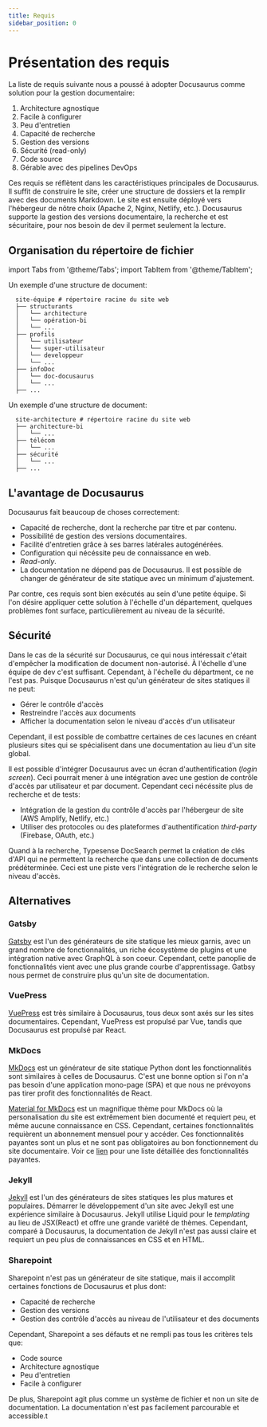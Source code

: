 ```yaml
---
title: Requis
sidebar_position: 0
---
```


# Présentation des requis

La liste de requis suivante nous a poussé à adopter Docusaurus comme solution pour la gestion documentaire:
1. Architecture agnostique
2. Facile à configurer
3. Peu d'entretien
4. Capacité de recherche
5. Gestion des versions
6. Sécurité (read-only)
7. Code source
8. Gérable avec des pipelines DevOps

Ces requis se réflètent dans les caractéristiques principales de Docusaurus. Il suffit de construire le site, créer une structure de dossiers et la remplir avec des documents Markdown. Le site est ensuite déployé vers l'hébergeur de nôtre choix (Apache 2, Nginx, Netlify, etc.). Docusaurus supporte la gestion des versions documentaire, la recherche et est sécuritaire, pour nos besoin de dev il permet seulement la lecture.

## Organisation du répertoire de fichier

import Tabs from '@theme/Tabs';
import TabItem from '@theme/TabItem';

<Tabs>
  <TabItem value="apple" label="À l'échelle d'une équipe de dev" default>
    Un exemple d'une structure de document:

  ```
    site-équipe # répertoire racine du site web
    ├── structurants
    │   └── architecture
    │   └── opération-bi
    │   └── ...
    ├── profils
    │   └── utilisateur
    │   └── super-utilisateur
    │   └── developpeur
    │   └── ...
    ├── infoDoc
    │   └── doc-docusaurus
    │   └── ...
    ├── ...
  ```
  </TabItem>
  <TabItem value="orange" label="À l'échelle du département">
  Un exemple d'une structure de document:

  ```
    site-architecture # répertoire racine du site web
    ├── architecture-bi
    │   └── ...
    ├── télécom
    │   └── ...
    ├── sécurité
    │   └── ...
    ├── ...
  ```
  </TabItem>
</Tabs>

## L'avantage de Docusaurus

Docusaurus fait beaucoup de choses correctement:
- Capacité de recherche, dont la recherche par titre et par contenu.
- Possibilité de gestion des versions documentaires.
- Facilité d'entretien grâce à ses barres latérales autogénérées.
- Configuration qui nécéssite peu de connaissance en web.
- _Read-only_.
- La documentation ne dépend pas de Docusaurus. Il est possible de changer de générateur de site statique avec un minimum d'ajustement.

Par contre, ces requis sont bien exécutés au sein d'une petite équipe. Si l'on désire appliquer cette solution à l'échelle d'un département, quelques problèmes font surface, particulièrement au niveau de la sécurité.

## Sécurité

Dans le cas de la sécurité sur Docusaurus, ce qui nous intéressait c'était d'empêcher la modification de document non-autorisé. À l'échelle d'une équipe de dev c'est suffisant. Cependant, à l'échelle du départment, ce ne l'est pas. Puisque Docusaurus n'est qu'un générateur de sites statiques il ne peut:
- Gérer le contrôle d'accès
- Restreindre l'accès aux documents
- Afficher la documentation selon le niveau d'accès d'un utilisateur

Cependant, il est possible de combattre certaines de ces lacunes en créant plusieurs sites qui se spécialisent dans une documentation au lieu d'un site global. 

Il est possible d'intégrer Docusaurus avec un écran d'authentification (_login screen_). Ceci pourrait mener à une intégration avec une gestion de contrôle d'accès par utilisateur et par document. Cependant ceci nécéssite plus de recherche et de tests:
- Intégration de la gestion du contrôle d'accès par l'hébergeur de site (AWS Amplify, Netlify, etc.)
- Utiliser des protocoles ou des plateformes d'authentification _third-party_ (Firebase, OAuth, etc.)

Quand à la recherche, Typesense DocSearch permet la création de clés d'API qui ne permettent la recherche que dans une collection de documents prédéterminée. Ceci est une piste vers l'intégration de le recherche selon le niveau d'accès.

## Alternatives

### Gatsby

[Gatsby](https://www.gatsbyjs.com/) est l'un des générateurs de site statique les mieux garnis, avec un grand nombre de fonctionnalités, un riche écosystème de plugins et une intégration native avec GraphQL à son coeur. Cependant, cette panoplie de fonctionnalités vient avec une plus grande courbe d'apprentissage. Gatbsy nous permet de construire plus qu'un site de documentation.

### VuePress

[VuePress](https://vuepress.vuejs.org/) est très similaire à Docusaurus, tous deux sont axés sur les sites documentaires. Cependant, VuePress est propulsé par Vue, tandis que Docusaurus est propulsé par React.

### MkDocs

[MkDocs](https://www.mkdocs.org/) est un générateur de site statique Python dont les fonctionnalités sont similaires à celles de Docusaurus. C'est une bonne option si l'on n'a pas besoin d'une application mono-page (SPA) et que nous ne prévoyons pas tirer profit des fonctionnalités de React.

[Material for MkDocs](https://squidfunk.github.io/mkdocs-material/) est un magnifique thème pour MkDocs où la personalisation du site est extrêmement bien documenté et requiert peu, et même aucune connaissance en CSS. Cependant, certaines fonctionnalités requièrent un abonnement mensuel pour y accéder. Ces fonctionnalités payantes sont un plus et ne sont pas obligatoires au bon fonctionnement du site documentaire. Voir ce [lien](https://squidfunk.github.io/mkdocs-material/insiders/#goals) pour une liste détaillée des fonctionnalités payantes.

### Jekyll

[Jekyll](https://github.com/jekyll/jekyll) est l'un des générateurs de sites statiques les plus matures et populaires. Démarrer le développement d'un site avec Jekyll est une expérience similaire à Docusaurus. Jekyll utilise Liquid pour le _templating_ au lieu de JSX(React) et offre une grande variété de thèmes. Cependant, comparé à Docusaurus, la documentation de Jekyll n'est pas aussi claire et requiert un peu plus de connaissances en CSS et en HTML.

### Sharepoint

Sharepoint n'est pas un générateur de site statique, mais il accomplit certaines fonctions de Docusaurus et plus dont:
- Capacité de recherche
- Gestion des versions
- Gestion des contrôle d'accès au niveau de l'utilisateur et des documents

Cependant, Sharepoint a ses défauts et ne rempli pas tous les critères tels que:
- Code source 
- Architecture agnostique
- Peu d'entretien
- Facile à configurer

De plus, Sharepoint agit plus comme un système de fichier et non un site de documentation. La documentation n'est pas facilement parcourable et accessible.t 